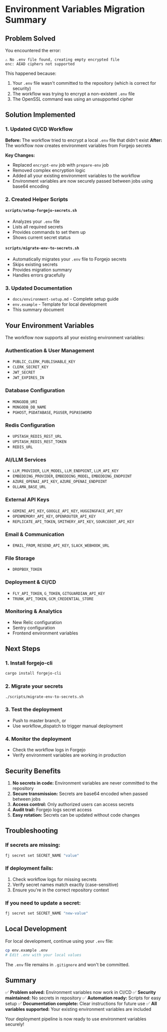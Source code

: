 # Environment Variables Migration Summary

## Problem Solved

You encountered the error:
```
⚠️ No .env file found, creating empty encrypted file
enc: AEAD ciphers not supported
```

This happened because:
1. Your `.env` file wasn't committed to the repository (which is correct for security)
2. The workflow was trying to encrypt a non-existent `.env` file
3. The OpenSSL command was using an unsupported cipher

## Solution Implemented

### 1. Updated CI/CD Workflow

**Before:** The workflow tried to encrypt a local `.env` file that didn't exist
**After:** The workflow now creates environment variables from Forgejo secrets

**Key Changes:**
- Replaced `encrypt-env` job with `prepare-env` job
- Removed complex encryption logic
- Added all your existing environment variables to the workflow
- Environment variables are now securely passed between jobs using base64 encoding

### 2. Created Helper Scripts

#### `scripts/setup-forgejo-secrets.sh`
- Analyzes your `.env` file
- Lists all required secrets
- Provides commands to set them up
- Shows current secret status

#### `scripts/migrate-env-to-secrets.sh`
- Automatically migrates your `.env` file to Forgejo secrets
- Skips existing secrets
- Provides migration summary
- Handles errors gracefully

### 3. Updated Documentation

- `docs/environment-setup.md` - Complete setup guide
- `env.example` - Template for local development
- This summary document

## Your Environment Variables

The workflow now supports all your existing environment variables:

### Authentication & User Management
- `PUBLIC_CLERK_PUBLISHABLE_KEY`
- `CLERK_SECRET_KEY`
- `JWT_SECRET`
- `JWT_EXPIRES_IN`

### Database Configuration
- `MONGODB_URI`
- `MONGODB_DB_NAME`
- `PGHOST`, `PGDATABASE`, `PGUSER`, `PGPASSWORD`

### Redis Configuration
- `UPSTASH_REDIS_REST_URL`
- `UPSTASH_REDIS_REST_TOKEN`
- `REDIS_URL`

### AI/LLM Services
- `LLM_PROVIDER`, `LLM_MODEL`, `LLM_ENDPOINT`, `LLM_API_KEY`
- `EMBEDDING_PROVIDER`, `EMBEDDING_MODEL`, `EMBEDDING_ENDPOINT`
- `AZURE_OPENAI_API_KEY`, `AZURE_OPENAI_ENDPOINT`
- `OLLAMA_BASE_URL`

### External API Keys
- `GEMINI_API_KEY`, `GOOGLE_API_KEY`, `HUGGINGFACE_API_KEY`
- `OPENMEMORY_API_KEY`, `OPENROUTER_API_KEY`
- `REPLICATE_API_TOKEN`, `SMITHERY_API_KEY`, `SOURCEBOT_API_KEY`

### Email & Communication
- `EMAIL_FROM`, `RESEND_API_KEY`, `SLACK_WEBHOOK_URL`

### File Storage
- `DROPBOX_TOKEN`

### Deployment & CI/CD
- `FLY_API_TOKEN`, `G_TOKEN`, `GITGUARDIAN_API_KEY`
- `TRUNK_API_TOKEN`, `GCM_CREDENTIAL_STORE`

### Monitoring & Analytics
- New Relic configuration
- Sentry configuration
- Frontend environment variables

## Next Steps

### 1. Install forgejo-cli
```bash
cargo install forgejo-cli
```

### 2. Migrate your secrets
```bash
./scripts/migrate-env-to-secrets.sh
```

### 3. Test the deployment
- Push to master branch, or
- Use workflow_dispatch to trigger manual deployment

### 4. Monitor the deployment
- Check the workflow logs in Forgejo
- Verify environment variables are working in production

## Security Benefits

1. **No secrets in code:** Environment variables are never committed to the repository
2. **Secure transmission:** Secrets are base64 encoded when passed between jobs
3. **Access control:** Only authorized users can access secrets
4. **Audit trail:** Forgejo logs secret access
5. **Easy rotation:** Secrets can be updated without code changes

## Troubleshooting

### If secrets are missing:
```bash
fj secret set SECRET_NAME "value"
```

### If deployment fails:
1. Check workflow logs for missing secrets
2. Verify secret names match exactly (case-sensitive)
3. Ensure you're in the correct repository context

### If you need to update a secret:
```bash
fj secret set SECRET_NAME "new-value"
```

## Local Development

For local development, continue using your `.env` file:
```bash
cp env.example .env
# Edit .env with your local values
```

The `.env` file remains in `.gitignore` and won't be committed.

## Summary

✅ **Problem solved:** Environment variables now work in CI/CD
✅ **Security maintained:** No secrets in repository
✅ **Automation ready:** Scripts for easy setup
✅ **Documentation complete:** Clear instructions for future use
✅ **All variables supported:** Your existing environment variables are included

Your deployment pipeline is now ready to use environment variables securely!
